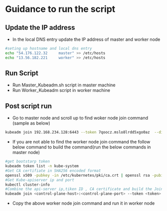 # Guidance to run the script

## Update the IP address
- In the local DNS entry update the IP address of master and worker node
```sh
#seting up hostname and local dns entry
echo "54.176.122.32		master" >> /etc/hosts
echo "13.56.182.221		worker" >> /etc/hosts
```
## Run Script
- Run Master_Kubeadm.sh script in master machine
- Run Worker_Kubeadm script in worker machine 

## Post script run 
- Go to master node and scroll up to find woker node join command (sample as below)
```sh
kubeadm join 192.168.234.128:6443 --token 7qoocz.mslo8lrdd5xgo0az  --discovery-token-ca-cert-hash sha256:1c0aefea296af9ea3c81878a0aa69e34a54fdd219230b135b08f76ca74c4ad54
```
- If you are not able to find the worker node join command the follow below command to build the command(run the below commands in master node)
```sh
#get bootstarp token 
kubeadm token list -n kube-system
#Get CA certifiate in SHA256 encoded format
openssl x509 -pubkey -in /etc/kubernetes/pki/ca.crt | openssl rsa -pubin -outform der 2>/dev/null | openssl dgst -sha256 -hex | sed 's/^.* //'
#Get Kube-apiserver ip and port
kubectl cluster-info
#Combine the api-server ip,tiken ID , CA certificate and build the Join command 
kubeadm join <control-plane-host>:<control-plane-port> --token <token> --discovery-token-ca-cert-hash sha256:<hash> 
```
- Copy the above worker node join command and run it in worker node 

